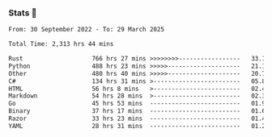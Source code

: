 ### Stats 👋
<!--START_SECTION:waka-->

```txt
From: 30 September 2022 - To: 29 March 2025

Total Time: 2,313 hrs 44 mins

Rust                   766 hrs 27 mins >>>>>>>>-----------------   33.13 %
Python                 488 hrs 23 mins >>>>>--------------------   21.11 %
Other                  480 hrs 40 mins >>>>>--------------------   20.77 %
C#                     134 hrs 31 mins >------------------------   05.81 %
HTML                   56 hrs 8 mins   >------------------------   02.43 %
Markdown               54 hrs 28 mins  >------------------------   02.35 %
Go                     45 hrs 53 mins  -------------------------   01.98 %
Binary                 37 hrs 17 mins  -------------------------   01.61 %
Razor                  33 hrs 23 mins  -------------------------   01.44 %
YAML                   28 hrs 31 mins  -------------------------   01.23 %
```

<!--END_SECTION:waka-->

<!--
**buhaytza2005/buhaytza2005** is a ✨ _special_ ✨ repository because its `README.md` (this file) appears on your GitHub profile.

Here are some ideas to get you started:

- 🔭 I’m currently working on ...
- 🌱 I’m currently learning ...
- 👯 I’m looking to collaborate on ...
- 🤔 I’m looking for help with ...
- 💬 Ask me about ...
- 📫 How to reach me: ...
- 😄 Pronouns: ...
- ⚡ Fun fact: ...
-->


